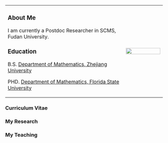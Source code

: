 
<table border="0">
  <tr>
    <td width="75%">
      <h3>
        About Me
       </h3>
      <p>
 I am currently a Postdoc Researcher in SCMS, Fudan University.
     </p>
<h3>
<p>
  Education</p>
</h3> 
<p>B.S. <a href="http://www.math.zju.edu.cn/">Department of Mathematics, Zhejiang University</a>
</p>
<p>
PHD. <a href="http://www.math.fsu.edu/">Department of Mathematics, Florida State University</a>
</p>
</td>
 
 <td width="25%">
      <img src="16_0315_(263).jpg" width="100%">    
    </td>
  </tr>
</table>

<h3>
<a>Curriculum Vitae</a>
</h3>
<h3>
<a>My Research</a>
</h3>
<h3>
<a>My Teaching</a>
</h3>


 
 

 


